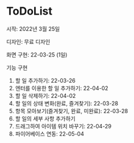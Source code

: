 # ToDoList

시작: 2022년 3월 25일

디자인: 무료 디자인

화면 구현: 22-03-25 (1일)

기능 구현
1. 할 일 추가하기: 22-03-26
2. 엔터를 이용한 할 일 추가하기: 22-04-02
3. 할 일 삭제하기: 22-04-02
4. 할 일의 상태 변화(완료, 즐겨찾기): 22-03-28
5. 항목 모아보기(즐겨찾기, 완료, 미완료): 22-03-28
6. 할 일의 세부 사항 추가하기
7. 드래그하여 아이템 위치 바꾸기: 22-04-29
8. 파이어베이스 연동: 22-05-04
